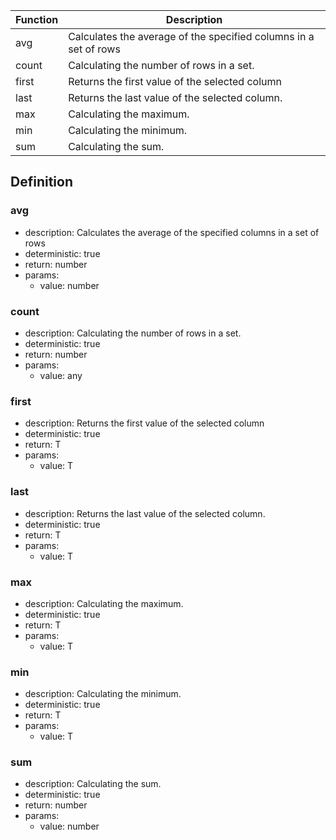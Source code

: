 |Function    |Description                                   |
|------------|----------------------------------------------|
|avg|Calculates the average of the specified columns in a set of rows|
|count|Calculating the number of rows in a set.|
|first|Returns the first value of the selected column|
|last|Returns the last value of the selected column.|
|max|Calculating the maximum.|
|min|Calculating the minimum.|
|sum|Calculating the sum.|

## Definition

### avg

- description: Calculates the average of the specified columns in a set of rows
- deterministic: true
- return: number
- params:
	- value: number

### count

- description: Calculating the number of rows in a set.
- deterministic: true
- return: number
- params:
	- value: any

### first

- description: Returns the first value of the selected column
- deterministic: true
- return: T
- params:
	- value: T

### last

- description: Returns the last value of the selected column.
- deterministic: true
- return: T
- params:
	- value: T

### max

- description: Calculating the maximum.
- deterministic: true
- return: T
- params:
	- value: T

### min

- description: Calculating the minimum.
- deterministic: true
- return: T
- params:
	- value: T

### sum

- description: Calculating the sum.
- deterministic: true
- return: number
- params:
	- value: number
